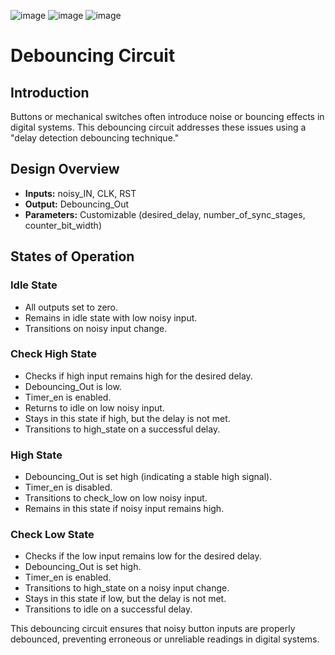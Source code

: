 ![image](https://github.com/Ahmedtayel22/Digital-IC-Design/assets/105231666/8622230c-c97c-4355-9f85-d9976702f3dc)
![image](https://github.com/Ahmedtayel22/Digital-IC-Design/assets/105231666/23d5308b-7447-450b-b3ec-a770e57d59b0)
![image](https://github.com/Ahmedtayel22/Digital-IC-Design/assets/105231666/ba6e954e-9deb-4688-bca8-e6e40f93e931)


# Debouncing Circuit

## Introduction

Buttons or mechanical switches often introduce noise or bouncing effects in digital systems. This debouncing circuit addresses these issues using a "delay detection debouncing technique."

## Design Overview

- **Inputs:** noisy_IN, CLK, RST
- **Output:** Debouncing_Out
- **Parameters:** Customizable (desired_delay, number_of_sync_stages, counter_bit_width)

## States of Operation

### Idle State

- All outputs set to zero.
- Remains in idle state with low noisy input.
- Transitions on noisy input change.

### Check High State

- Checks if high input remains high for the desired delay.
- Debouncing_Out is low.
- Timer_en is enabled.
- Returns to idle on low noisy input.
- Stays in this state if high, but the delay is not met.
- Transitions to high_state on a successful delay.

### High State

- Debouncing_Out is set high (indicating a stable high signal).
- Timer_en is disabled.
- Transitions to check_low on low noisy input.
- Remains in this state if noisy input remains high.

### Check Low State

- Checks if the low input remains low for the desired delay.
- Debouncing_Out is set high.
- Timer_en is enabled.
- Transitions to high_state on a noisy input change.
- Stays in this state if low, but the delay is not met.
- Transitions to idle on a successful delay.

This debouncing circuit ensures that noisy button inputs are properly debounced, preventing erroneous or unreliable readings in digital systems.

